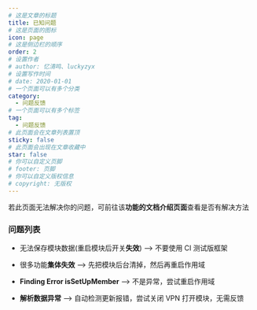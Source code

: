 ```yaml
---
# 这是文章的标题
title: 已知问题
# 这是页面的图标
icon: page
# 这是侧边栏的顺序
order: 2
# 设置作者
# author: 忆清鸣、luckyzyx
# 设置写作时间
# date: 2020-01-01
# 一个页面可以有多个分类
category:
  - 问题反馈
# 一个页面可以有多个标签
tag:
  - 问题反馈
# 此页面会在文章列表置顶
sticky: false
# 此页面会出现在文章收藏中
star: false
# 你可以自定义页脚
# footer: 页脚
# 你可以自定义版权信息
# copyright: 无版权
---
```


若此页面无法解决你的问题，可前往该**功能的文档介绍页面**查看是否有解决方法

### 问题列表

- 无法保存模块数据(重启模块后开关**失效**) --> 不要使用 CI 测试版框架

- 很多功能**集体失效** --> 先把模块后台清掉，然后再重启作用域

- **Finding Error isSetUpMember** --> 不是异常，尝试重启作用域

- **解析数据异常** --> 自动检测更新报错，尝试关闭 VPN 打开模块，无需反馈
